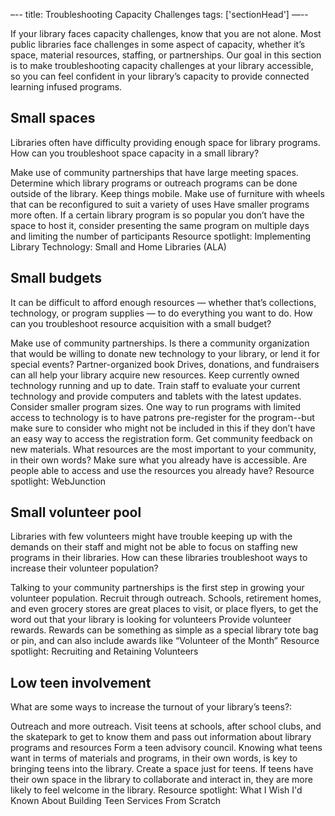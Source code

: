 –--
title: Troubleshooting Capacity Challenges
tags: ['sectionHead']
—--

If your library faces capacity challenges, know that you are not alone. Most public libraries face challenges in some aspect of capacity, whether it’s space, material resources, staffing, or partnerships. Our goal in this section is to make troubleshooting capacity challenges at your library accessible, so you can feel confident in your library’s capacity to provide connected learning infused programs.
## Small spaces
Libraries often have difficulty providing enough space for library programs. How can you troubleshoot space capacity in a small library?

Make use of community partnerships that have large meeting spaces. Determine which library programs or outreach programs can be done outside of the library.
Keep things mobile. Make use of furniture with wheels that can be reconfigured to suit a variety of uses
Have smaller programs more often. If a certain library program is so popular you don’t have the space to host it, consider presenting the same program on multiple days and limiting the number of participants
Resource spotlight: Implementing Library Technology: Small and Home Libraries (ALA)
## Small budgets

It can be difficult to afford enough resources — whether that’s collections, technology, or program supplies — to do everything you want to do. How can you troubleshoot resource acquisition with a small budget?

Make use of community partnerships. Is there a community organization that would be willing to donate new technology to your library, or lend it for special events? Partner-organized book Drives, donations, and fundraisers can all help your library acquire new resources.
Keep currently owned technology running and up to date. Train staff to evaluate your current technology and provide computers and tablets with the latest updates.
Consider smaller program sizes. One way to run programs with limited access to technology is to have patrons pre-register for the program--but make sure to consider who might not be included in this if they don’t have an easy way to access the registration form.
Get community feedback on new materials. What resources are the most important to your community, in their own words?
Make sure what you already have is accessible. Are people able to access and use the resources you already have?
Resource spotlight: WebJunction

## Small volunteer pool

Libraries with few volunteers might have trouble keeping up with the demands on their staff and might not be able to focus on staffing new programs in their libraries. How can these libraries troubleshoot ways to increase their volunteer population?

Talking to your community partnerships is the first step in growing your volunteer population.
Recruit through outreach. Schools, retirement homes, and even grocery stores are great places to visit, or place flyers, to get the word out that your library is looking for volunteers
Provide volunteer rewards. Rewards can be something as simple as a special library tote bag or pin, and can also include awards like “Volunteer of the Month”
Resource spotlight: Recruiting and Retaining Volunteers

## Low teen involvement
What are some ways to increase the turnout of your library’s teens?:

Outreach and more outreach. Visit teens at schools, after school clubs, and the skatepark to get to know them and pass out information about library programs and resources
Form a teen advisory council. Knowing what teens want in terms of materials and programs, in their own words, is key to bringing teens into the library.
Create a space just for teens. If teens have their own space in the library to collaborate and interact in, they are more likely to feel welcome in the library.
Resource spotlight: What I Wish I'd Known About Building Teen Services From Scratch

